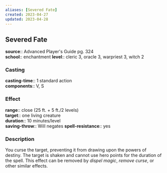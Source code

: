 ```yaml
---
aliases: [Severed Fate]
created: 2023-04-27
updated: 2023-04-28
---
```


## Severed Fate

**source**:: Advanced Player's Guide pg. 324  
**school**:: enchantment
**level**:: cleric 3, oracle 3, warpriest 3, witch 2

### Casting

**casting-time**:: 1 standard action  
**components**:: V, S

### Effect

**range**:: close (25 ft. + 5 ft./2 levels)  
**target**:: one living creature  
**duration**:: 10 minutes/level  
**saving-throw**:: Will negates
**spell-resistance**:: yes

### Description

You curse the target, preventing it from drawing upon the powers of destiny. The target is shaken and cannot use hero points for the duration of the spell. This effect can be removed by *dispel magic*, *remove curse*, or other similar effects.
